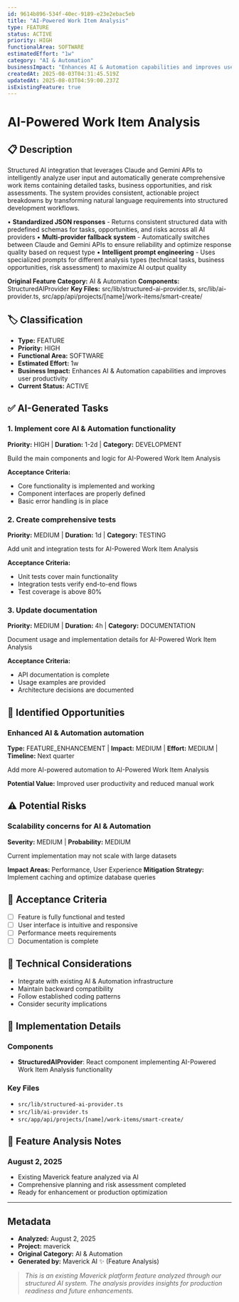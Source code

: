 ```yaml
---
id: 9614b896-534f-40ec-9189-e23e2ebac5eb
title: "AI-Powered Work Item Analysis"
type: FEATURE
status: ACTIVE
priority: HIGH
functionalArea: SOFTWARE
estimatedEffort: "1w"
category: "AI & Automation"
businessImpact: "Enhances AI & Automation capabilities and improves user productivity"
createdAt: 2025-08-03T04:31:45.519Z
updatedAt: 2025-08-03T04:59:00.237Z
isExistingFeature: true
---
```


# AI-Powered Work Item Analysis

## 📋 Description
Structured AI integration that leverages Claude and Gemini APIs to intelligently analyze user input and automatically generate comprehensive work items containing detailed tasks, business opportunities, and risk assessments. The system provides consistent, actionable project breakdowns by transforming natural language requirements into structured development workflows.

• **Standardized JSON responses** - Returns consistent structured data with predefined schemas for tasks, opportunities, and risks across all AI providers
• **Multi-provider fallback system** - Automatically switches between Claude and Gemini APIs to ensure reliability and optimize response quality based on request type
• **Intelligent prompt engineering** - Uses specialized prompts for different analysis types (technical tasks, business opportunities, risk assessment) to maximize AI output quality

**Original Feature Category:** AI & Automation
**Components:** StructuredAIProvider
**Key Files:** src/lib/structured-ai-provider.ts, src/lib/ai-provider.ts, src/app/api/projects/[name]/work-items/smart-create/

## 🏷️ Classification
- **Type:** FEATURE
- **Priority:** HIGH
- **Functional Area:** SOFTWARE
- **Estimated Effort:** 1w
- **Business Impact:** Enhances AI & Automation capabilities and improves user productivity
- **Current Status:** ACTIVE

## ✅ AI-Generated Tasks

### 1. Implement core AI & Automation functionality
**Priority:** HIGH | **Duration:** 1-2d | **Category:** DEVELOPMENT

Build the main components and logic for AI-Powered Work Item Analysis

**Acceptance Criteria:**
- Core functionality is implemented and working
- Component interfaces are properly defined
- Basic error handling is in place

### 2. Create comprehensive tests
**Priority:** MEDIUM | **Duration:** 1d | **Category:** TESTING

Add unit and integration tests for AI-Powered Work Item Analysis

**Acceptance Criteria:**
- Unit tests cover main functionality
- Integration tests verify end-to-end flows
- Test coverage is above 80%

### 3. Update documentation
**Priority:** MEDIUM | **Duration:** 4h | **Category:** DOCUMENTATION

Document usage and implementation details for AI-Powered Work Item Analysis

**Acceptance Criteria:**
- API documentation is complete
- Usage examples are provided
- Architecture decisions are documented


## 🚀 Identified Opportunities

### Enhanced AI & Automation automation
**Type:** FEATURE_ENHANCEMENT | **Impact:** MEDIUM | **Effort:** MEDIUM | **Timeline:** Next quarter

Add more AI-powered automation to AI-Powered Work Item Analysis

**Potential Value:** Improved user productivity and reduced manual work


## ⚠️ Potential Risks

### Scalability concerns for AI & Automation
**Severity:** MEDIUM | **Probability:** MEDIUM

Current implementation may not scale with large datasets

**Impact Areas:** Performance, User Experience
**Mitigation Strategy:** Implement caching and optimize database queries


## 🎯 Acceptance Criteria

- [ ] Feature is fully functional and tested
- [ ] User interface is intuitive and responsive
- [ ] Performance meets requirements
- [ ] Documentation is complete

## 🔧 Technical Considerations

- Integrate with existing AI & Automation infrastructure
- Maintain backward compatibility
- Follow established coding patterns
- Consider security implications

## 📁 Implementation Details

### Components
- **StructuredAIProvider**: React component implementing AI-Powered Work Item Analysis functionality

### Key Files
- `src/lib/structured-ai-provider.ts`
- `src/lib/ai-provider.ts`
- `src/app/api/projects/[name]/work-items/smart-create/`

## 💬 Feature Analysis Notes

### August 2, 2025
- Existing Maverick feature analyzed via AI
- Comprehensive planning and risk assessment completed
- Ready for enhancement or production optimization

---

## Metadata
- **Analyzed:** August 2, 2025
- **Project:** maverick
- **Original Category:** AI & Automation
- **Generated by:** Maverick AI ✨ (Feature Analysis)

> _This is an existing Maverick platform feature analyzed through our structured AI system. The analysis provides insights for production readiness and future enhancements._
